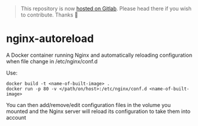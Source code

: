 > This repository is now [hosted on Gitlab](https://gitlab.com/romaricpascal/docker-nginx-autoreload). Please head there if you wish to contribute. Thanks 🙂

nginx-autoreload
================

A Docker container running Nginx and automatically reloading configuration
when file change in /etc/nginx/conf.d

Use:
```
docker build -t <name-of-built-image> .
docker run -p 80 -v </path/on/host>:/etc/nginx/conf.d <name-of-built-image>
```

You can then add/remove/edit configuration files in the volume you mounted and the Nginx server will reload its configuration to take them into account
